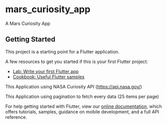 # mars_curiosity_app

A Mars Curiosity App 

## Getting Started

This project is a starting point for a Flutter application.

A few resources to get you started if this is your first Flutter project:

- [Lab: Write your first Flutter app](https://flutter.dev/docs/get-started/codelab)
- [Cookbook: Useful Flutter samples](https://flutter.dev/docs/cookbook)

This Application using NASA Curiosity API (https://api.nasa.gov/)

This Application using pagination to fetch every data (25 items per page)

For help getting started with Flutter, view our
[online documentation](https://flutter.dev/docs), which offers tutorials,
samples, guidance on mobile development, and a full API reference.
